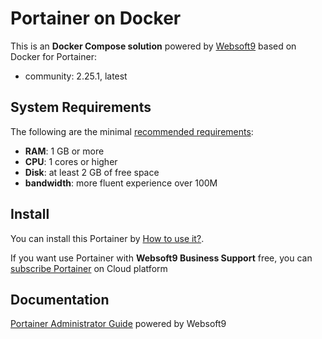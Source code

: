 # Portainer on Docker  

This is an **Docker Compose solution** powered by [Websoft9](https://www.websoft9.com) based on Docker for Portainer:


 - community:  2.25.1, latest


## System Requirements

The following are the minimal [recommended requirements](https://documentation.portainer.io/v2.0-be/deploy/requirements/):

* **RAM**: 1 GB or more
* **CPU**: 1 cores or higher
* **Disk**: at least 2 GB of free space
* **bandwidth**: more fluent experience over 100M  

## Install

You can install this Portainer by [How to use it?](https://github.com/Websoft9/docker-library#how-to-use-it).   

If you want use Portainer with **Websoft9 Business Support** free, you can [subscribe Portainer](https://www.websoft9.com/apps) on Cloud platform

## Documentation

[Portainer Administrator Guide](https://support.websoft9.com/docs/portainer) powered by Websoft9